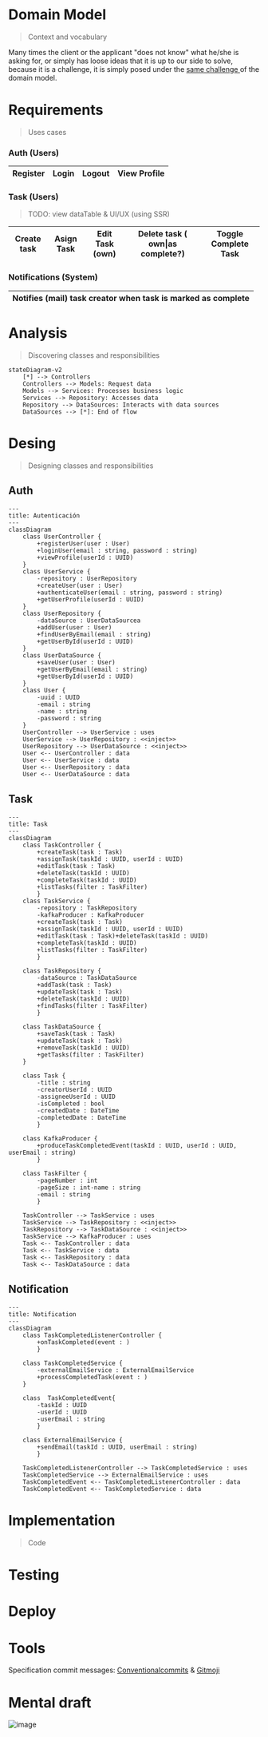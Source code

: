 # Domain Model

> Context and vocabulary

Many times the client or the applicant "does not know" what he/she is asking for, or simply has loose ideas that it is up to our side to solve, because it is a challenge, it is simply posed under the [same challenge ](https://github.com/luisphi/reto01_habi) of the domain model.

# Requirements

> Uses cases

### Auth (Users)

| Register | Login | Logout | View Profile |
| -------- | ----- | ------ | ------------ |

### Task (Users)

> TODO: view dataTable & UI/UX (using SSR)

| Create task | Asign Task | Edit Task (own) | Delete task ( own\|as complete?) | Toggle Complete Task |
| ----------- | ---------- | --------------- | -------------------------------- | -------------------- |

### Notifications (System)

| Notifies (mail) task creator when task is marked as complete |
| ------------------------------------------------------------ |

# Analysis

> Discovering classes and responsibilities

```mermaid
stateDiagram-v2
    [*] --> Controllers
    Controllers --> Models: Request data
    Models --> Services: Processes business logic
    Services --> Repository: Accesses data
    Repository --> DataSources: Interacts with data sources
    DataSources --> [*]: End of flow
```



# Desing

> Designing classes and responsibilities

## Auth

```mermaid
---
title: Autenticación
---
classDiagram
    class UserController {
        +registerUser(user : User)
        +loginUser(email : string, password : string)
        +viewProfile(userId : UUID)
    }
    class UserService {
        -repository : UserRepository
        +createUser(user : User)
        +authenticateUser(email : string, password : string)
        +getUserProfile(userId : UUID)
    }
    class UserRepository {
        -dataSource : UserDataSourcea
        +addUser(user : User)
        +findUserByEmail(email : string)
        +getUserById(userId : UUID)
    }
    class UserDataSource {
        +saveUser(user : User)
        +getUserByEmail(email : string)
        +getUserById(userId : UUID)
    }
    class User {
        -uuid : UUID
        -email : string
        -name : string
        -password : string
    }
    UserController --> UserService : uses
    UserService --> UserRepository : <<inject>>
    UserRepository --> UserDataSource : <<inject>>
    User <-- UserController : data
    User <-- UserService : data
    User <-- UserRepository : data
    User <-- UserDataSource : data
```



## Task

```mermaid
---
title: Task
---
classDiagram
    class TaskController {
        +createTask(task : Task)
        +assignTask(taskId : UUID, userId : UUID)
        +editTask(task : Task)
        +deleteTask(taskId : UUID)
        +completeTask(taskId : UUID)
        +listTasks(filter : TaskFilter)
        }
    class TaskService {
        -repository : TaskRepository
        -kafkaProducer : KafkaProducer
        +createTask(task : Task)
        +assignTask(taskId : UUID, userId : UUID)
        +editTask(task : Task)+deleteTask(taskId : UUID)
        +completeTask(taskId : UUID)
        +listTasks(filter : TaskFilter)
        }
    
    class TaskRepository {
        -dataSource : TaskDataSource
        +addTask(task : Task)
        +updateTask(task : Task)
        +deleteTask(taskId : UUID)
        +findTasks(filter : TaskFilter)
        }

    class TaskDataSource {
        +saveTask(task : Task)
        +updateTask(task : Task)
        +removeTask(taskId : UUID)
        +getTasks(filter : TaskFilter)    
    }

    class Task {
        -title : string
        -creatorUserId : UUID
        -assigneeUserId : UUID
        -isCompleted : bool
        -createdDate : DateTime
        -completedDate : DateTime    
        }

    class KafkaProducer {
        +produceTaskCompletedEvent(taskId : UUID, userId : UUID, userEmail : string)
        }

    class TaskFilter {
        -pageNumber : int
        -pageSize : int-name : string
        -email : string
        }

    TaskController --> TaskService : uses
    TaskService --> TaskRepository : <<inject>>
    TaskRepository --> TaskDataSource : <<inject>>
    TaskService --> KafkaProducer : uses
    Task <-- TaskController : data
    Task <-- TaskService : data
    Task <-- TaskRepository : data
    Task <-- TaskDataSource : data
```



## Notification

```mermaid
---
title: Notification
---
classDiagram
    class TaskCompletedListenerController {
        +onTaskCompleted(event : )
        }

    class TaskCompletedService {
        -externalEmailService : ExternalEmailService
        +processCompletedTask(event : )
    }

    class  TaskCompletedEvent{
        -taskId : UUID
        -userId : UUID
        -userEmail : string
        }

    class ExternalEmailService {
        +sendEmail(taskId : UUID, userEmail : string)
        }

    TaskCompletedListenerController --> TaskCompletedService : uses
    TaskCompletedService --> ExternalEmailService : uses
    TaskCompletedEvent <-- TaskCompletedListenerController : data
    TaskCompletedEvent <-- TaskCompletedService : data

```



# Implementation

> Code

# Testing

# Deploy

# Tools

Specification commit messages: [Conventionalcommits](https://www.conventionalcommits.org/en/v1.0.0/) & [Gitmoji](https://gitmoji.dev/)

# Mental draft 

![image](https://github.com/Habitanto-Reto/.github/assets/53282017/d1eaec02-6cde-4676-aa4f-72885874111e)
